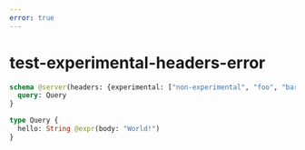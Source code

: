 ```yaml
---
error: true
---
```


# test-experimental-headers-error

```graphql @config
schema @server(headers: {experimental: ["non-experimental", "foo", "bar", "tailcall"]}) {
  query: Query
}

type Query {
  hello: String @expr(body: "World!")
}
```
